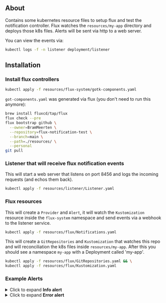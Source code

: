 ## About
Contains some kubernetes resource files to setup flux and test the notification controller.
Flux watches the `resources/my-app` directory and deploys those k8s files. Alerts will be sent via http to a web server.

You can view the events via:
```bash
kubectl logs -f -n listener deployment/listener
```

## Installation
### Install flux controllers
```bash
kubectl apply -f resources/flux-system/gotk-components.yaml
```

`got-components.yaml` was generated via flux (you don't need to run this anymore):
```bash
brew install fluxcd/tap/flux
flux check --pre
flux bootstrap github \
  --owner=BramMeerten \
  --repository=flux-notification-test \
  --branch=main \
  --path=./resources/ \
  --personal
git pull

```

### Listener that will receive flux notification events
This will start a web server that listens on port 8456 and logs the incoming requests (and echos them back).
```bash
kubectl apply -f resources/listener/Listener.yaml
```

### Flux resources
This will create a `Provider` and `Alert`, it will watch the `Kustomization` resource inside the `flux-system` namespace and send events via a webhook to the listener service.
```bash
kubectl apply -f resources/flux/Notifications.yaml
```

This will create a `GitRepositories` and `Kustomization` that watches this repo and will reconciliation the k8s files inside `resources/my-app`.
After this you should see a namespace `my-app` with a Deployment called 'my-app'.
```bash
kubectl apply -f resources/flux/GitRepositories.yaml && \
kubectl apply -f resources/flux/Kustomization.yaml
```

### Example Alerts
<details>
<summary>Click to expand <b>Info alert</b></summary>

```json
{
  "name": "echo-server",
  "hostname": "listener-5b78d57446-ww4k8",
  "pid": 1,
  "level": 30,
  "host": {
    "hostname": "listener.listener.svc.cluster.local",
    "ip": "::ffff:10.42.0.140",
    "ips": []
  },
  "http": {
    "method": "POST",
    "baseUrl": "",
    "originalUrl": "/",
    "protocol": "http"
  },
  "request": {
    "params": {},
    "query": {},
    "cookies": {},
    "body": {
      "involvedObject": {
        "kind": "Kustomization",
        "namespace": "flux-system",
        "name": "my-app-kustomization",
        "uid": "351d7dcc-a14b-4a58-b32b-c2e47a0d751d",
        "apiVersion": "kustomize.toolkit.fluxcd.io/v1",
        "resourceVersion": "19516"
      },
      "severity": "info",
      "timestamp": "2024-07-12T08:56:37Z",
      "message": "Namespace/my-app created\nDeployment/my-app/my-app created",
      "reason": "Progressing",
      "metadata": {
        "revision": "main@sha1:07a684d59d1bc9a58e0c0d07ed480812b2b9a29e"
      },
      "reportingController": "kustomize-controller",
      "reportingInstance": "kustomize-controller-6bc5d5b96-j9lw6"
    },
    "headers": {
      "host": "listener.listener.svc.cluster.local:8456",
      "user-agent": "Go-http-client/1.1",
      "content-length": "544",
      "content-type": "application/json",
      "gotk-component": "kustomize-controller",
      "accept-encoding": "gzip"
    }
  },
  "environment": {
    "PATH": "/usr/local/sbin:/usr/local/bin:/usr/sbin:/usr/bin:/sbin:/bin",
    "HOSTNAME": "listener-5b78d57446-ww4k8",
    "PORT": "80",
    "LISTENER_PORT_8456_TCP": "tcp://10.43.156.207:8456",
    "KUBERNETES_PORT_443_TCP_PROTO": "tcp",
    "KUBERNETES_PORT_443_TCP_ADDR": "10.43.0.1",
    "LISTENER_SERVICE_HOST": "10.43.156.207",
    "LISTENER_PORT_8456_TCP_PORT": "8456",
    "KUBERNETES_SERVICE_HOST": "10.43.0.1",
    "KUBERNETES_SERVICE_PORT_HTTPS": "443",
    "LISTENER_SERVICE_PORT": "8456",
    "LISTENER_PORT": "tcp://10.43.156.207:8456",
    "LISTENER_PORT_8456_TCP_PROTO": "tcp",
    "LISTENER_PORT_8456_TCP_ADDR": "10.43.156.207",
    "KUBERNETES_SERVICE_PORT": "443",
    "KUBERNETES_PORT_443_TCP": "tcp://10.43.0.1:443",
    "KUBERNETES_PORT_443_TCP_PORT": "443",
    "KUBERNETES_PORT": "tcp://10.43.0.1:443",
    "NODE_VERSION": "20.11.0",
    "YARN_VERSION": "1.22.19",
    "HOME": "/root"
  },
  "msg": "Fri, 12 Jul 2024 08:56:37 GMT | [POST] - http://listener.listener.svc.cluster.local:8456/",
  "time": "2024-07-12T08:56:37.078Z",
  "v": 0
}
```
</details>

<details>
<summary>Click to expand <b>Error alert</b></summary>

```json
{
  "name": "echo-server",
  "hostname": "listener-5b78d57446-ww4k8",
  "pid": 1,
  "level": 30,
  "host": {
    "hostname": "listener.listener.svc.cluster.local",
    "ip": "::ffff:10.42.0.140",
    "ips": []
  },
  "http": {
    "method": "POST",
    "baseUrl": "",
    "originalUrl": "/",
    "protocol": "http"
  },
  "request": {
    "params": {},
    "query": {},
    "cookies": {},
    "body": {
      "involvedObject": {
        "kind": "Kustomization",
        "namespace": "flux-system",
        "name": "my-app-kustomization",
        "uid": "351d7dcc-a14b-4a58-b32b-c2e47a0d751d",
        "apiVersion": "kustomize.toolkit.fluxcd.io/v1",
        "resourceVersion": "19365"
      },
      "severity": "error",
      "timestamp": "2024-07-12T08:54:33Z",
      "message": "kustomization path not found: stat /tmp/kustomization-644156964/cluster-resources/my-app: no such file or directory",
      "reason": "ArtifactFailed",
      "metadata": {
        "revision": "main@sha1:07a684d59d1bc9a58e0c0d07ed480812b2b9a29e"
      },
      "reportingController": "kustomize-controller",
      "reportingInstance": "kustomize-controller-6bc5d5b96-j9lw6"
    },
    "headers": {
      "host": "listener.listener.svc.cluster.local:8456",
      "user-agent": "Go-http-client/1.1",
      "content-length": "605",
      "content-type": "application/json",
      "gotk-component": "kustomize-controller",
      "accept-encoding": "gzip"
    }
  },
  "environment": {
    "PATH": "/usr/local/sbin:/usr/local/bin:/usr/sbin:/usr/bin:/sbin:/bin",
    "HOSTNAME": "listener-5b78d57446-ww4k8",
    "PORT": "80",
    "LISTENER_PORT_8456_TCP": "tcp://10.43.156.207:8456",
    "KUBERNETES_PORT_443_TCP_PROTO": "tcp",
    "KUBERNETES_PORT_443_TCP_ADDR": "10.43.0.1",
    "LISTENER_SERVICE_HOST": "10.43.156.207",
    "LISTENER_PORT_8456_TCP_PORT": "8456",
    "KUBERNETES_SERVICE_HOST": "10.43.0.1",
    "KUBERNETES_SERVICE_PORT_HTTPS": "443",
    "LISTENER_SERVICE_PORT": "8456",
    "LISTENER_PORT": "tcp://10.43.156.207:8456",
    "LISTENER_PORT_8456_TCP_PROTO": "tcp",
    "LISTENER_PORT_8456_TCP_ADDR": "10.43.156.207",
    "KUBERNETES_SERVICE_PORT": "443",
    "KUBERNETES_PORT_443_TCP": "tcp://10.43.0.1:443",
    "KUBERNETES_PORT_443_TCP_PORT": "443",
    "KUBERNETES_PORT": "tcp://10.43.0.1:443",
    "NODE_VERSION": "20.11.0",
    "YARN_VERSION": "1.22.19",
    "HOME": "/root"
  },
  "msg": "Fri, 12 Jul 2024 08:54:33 GMT | [POST] - http://listener.listener.svc.cluster.local:8456/",
  "time": "2024-07-12T08:54:33.793Z",
  "v": 0
}
```
</details>
